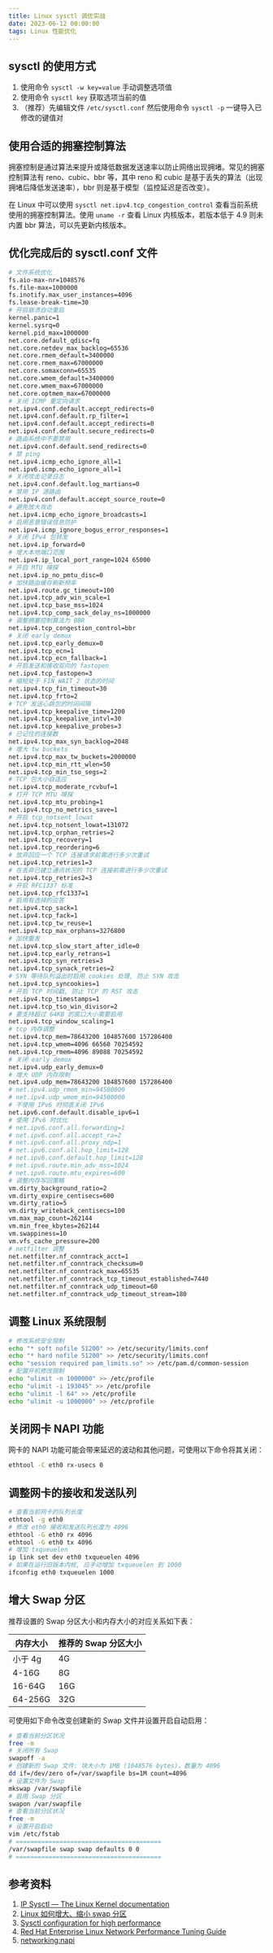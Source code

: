 ```yaml
---
title: Linux sysctl 调优实战
date: 2023-06-12 00:00:00
tags: Linux 性能优化
---
```


## sysctl 的使用方式

1. 使用命令 `sysctl -w key=value` 手动调整选项值
2. 使用命令 `sysctl key` 获取选项当前的值
3. （推荐）先编辑文件 `/etc/sysctl.conf` 然后使用命令 `sysctl -p` 一键导入已修改的键值对

## 使用合适的拥塞控制算法

拥塞控制是通过算法来提升或降低数据发送速率以防止网络出现拥堵。常见的拥塞控制算法有 reno、cubic、bbr 等，其中 reno 和 cubic 是基于丢失的算法（出现拥堵后降低发送速率），bbr 则是基于模型（监控延迟是否改变）。

在 Linux 中可以使用 `sysctl net.ipv4.tcp_congestion_control` 查看当前系统使用的拥塞控制算法。使用 `uname -r` 查看 Linux 内核版本，若版本低于 4.9 则未内置 bbr 算法，可以先更新内核版本。

## 优化完成后的 sysctl.conf 文件

```bash
# 文件系统优化
fs.aio-max-nr=1048576
fs.file-max=1000000
fs.inotify.max_user_instances=4096
fs.lease-break-time=30
# 开启崩溃自动重启
kernel.panic=1
kernel.sysrq=0
kernel.pid_max=1000000
net.core.default_qdisc=fq
net.core.netdev_max_backlog=65536
net.core.rmem_default=3400000
net.core.rmem_max=67000000
net.core.somaxconn=65535
net.core.wmem_default=3400000
net.core.wmem_max=67000000
net.core.optmem_max=67000000
# 关闭 ICMP 重定向请求
net.ipv4.conf.default.accept_redirects=0
net.ipv4.conf.default.rp_filter=1
net.ipv4.conf.default.accept_redirects=0
net.ipv4.conf.default.secure_redirects=0
# 路由系统中不要禁用
net.ipv4.conf.default.send_redirects=0
# 禁 ping
net.ipv4.icmp_echo_ignore_all=1
net.ipv6.icmp.echo_ignore_all=1
# 关闭攻击记录日志
net.ipv4.conf.default.log_martians=0
# 禁用 IP 源路由
net.ipv4.conf.default.accept_source_route=0
# 避免放大攻击
net.ipv4.icmp_echo_ignore_broadcasts=1
# 启用恶意错误信息防护
net.ipv4.icmp_ignore_bogus_error_responses=1
# 关闭 IPv4 包转发
net.ipv4.ip_forward=0
# 增大本地端口范围
net.ipv4.ip_local_port_range=1024 65000
# 开启 MTU 嗅探
net.ipv4.ip_no_pmtu_disc=0
# 加快路由缓存刷新频率
net.ipv4.route.gc_timeout=100
net.ipv4.tcp_adv_win_scale=1
net.ipv4.tcp_base_mss=1024
net.ipv4.tcp_comp_sack_delay_ns=1000000
# 调整拥塞控制算法为 BBR
net.ipv4.tcp_congestion_control=bbr
# 关闭 early demux
net.ipv4.tcp_early_demux=0
net.ipv4.tcp_ecn=1
net.ipv4.tcp_ecn_fallback=1
# 开启发送和接收双向的 fastopen
net.ipv4.tcp_fastopen=3
# 缩短处于 FIN_WAIT_2 状态的时间
net.ipv4.tcp_fin_timeout=30
net.ipv4.tcp_frto=2
# TCP 发送心跳包的时间间隔
net.ipv4.tcp_keepalive_time=1200
net.ipv4.tcp_keepalive_intvl=30
net.ipv4.tcp_keepalive_probes=3
# 已记住的连接数
net.ipv4.tcp_max_syn_backlog=2048
# 增大 tw buckets
net.ipv4.tcp_max_tw_buckets=2000000
net.ipv4.tcp_min_rtt_wlen=50
net.ipv4.tcp_min_tso_segs=2
# TCP 包大小自适应
net.ipv4.tcp_moderate_rcvbuf=1
# 打开 TCP MTU 嗅探
net.ipv4.tcp_mtu_probing=1
net.ipv4.tcp_no_metrics_save=1
# 开启 tcp_notsent_lowat
net.ipv4.tcp_notsent_lowat=131072
net.ipv4.tcp_orphan_retries=2
net.ipv4.tcp_recovery=1
net.ipv4.tcp_reordering=6
# 放弃回应一个 TCP 连接请求前需进行多少次重试
net.ipv4.tcp_retries1=3
# 在丢弃已建立通讯状况的 TCP 连接前需进行多少次重试
net.ipv4.tcp_retries2=3
# 开启 RFC1337 标准
net.ipv4.tcp_rfc1337=1
# 启用有选择的应答
net.ipv4.tcp_sack=1
net.ipv4.tcp_fack=1
net.ipv4.tcp_tw_reuse=1
net.ipv4.tcp_max_orphans=3276800
# 加快重发
net.ipv4.tcp_slow_start_after_idle=0
net.ipv4.tcp_early_retrans=1
net.ipv4.tcp_syn_retries=3
net.ipv4.tcp_synack_retries=2
# SYN 等待队列溢出时启用 cookies 处理, 防止 SYN 攻击
net.ipv4.tcp_syncookies=1
# 开启 TCP 时间戳, 防止 TCP 的 RST 攻击
net.ipv4.tcp_timestamps=1
net.ipv4.tcp_tso_win_divisor=2
# 要支持超过 64KB 的窗口大小需要启用
net.ipv4.tcp_window_scaling=1
# tcp 内存调整
net.ipv4.tcp_mem=78643200 104857600 157286400
net.ipv4.tcp_wmem=4096 66560 70254592
net.ipv4.tcp_rmem=4096 89088 70254592
# 关闭 early demux
net.ipv4.udp_early_demux=0
# 增大 UDP 内存限制
net.ipv4.udp_mem=78643200 104857600 157286400
# net.ipv4.udp_rmem_min=94500000
# net.ipv4.udp_wmem_min=94500000
# 不使用 IPv6 时彻底关闭 IPv6
net.ipv6.conf.default.disable_ipv6=1
# 使用 IPv6 时优化
# net.ipv6.conf.all.forwarding=1
# net.ipv6.conf.all.accept_ra=2
# net.ipv6.conf.all.proxy_ndp=1
# net.ipv6.conf.all.hop_limit=128
# net.ipv6.conf.default.hop_limit=128
# net.ipv6.route.min_adv_mss=1024
# net.ipv6.route.mtu_expires=600
# 调整内存写回策略
vm.dirty_background_ratio=2
vm.dirty_expire_centisecs=600
vm.dirty_ratio=5
vm.dirty_writeback_centisecs=100
vm.max_map_count=262144
vm.min_free_kbytes=262144
vm.swappiness=10
vm.vfs_cache_pressure=200
# netfilter 调整
net.netfilter.nf_conntrack_acct=1
net.netfilter.nf_conntrack_checksum=0
net.netfilter.nf_conntrack_max=65535
net.netfilter.nf_conntrack_tcp_timeout_established=7440
net.netfilter.nf_conntrack_udp_timeout=60
net.netfilter.nf_conntrack_udp_timeout_stream=180
```

## 调整 Linux 系统限制

```bash
# 修改系统安全限制
echo "* soft nofile 51200" >> /etc/security/limits.conf
echo "* hard nofile 51200" >> /etc/security/limits.conf
echo "session required pam_limits.so" >> /etc/pam.d/common-session
# 配置开机修改限制
echo "ulimit -n 1000000" >> /etc/profile
echo "ulimit -i 193045" >> /etc/profile
echo "ulimit -l 64" >> /etc/profile
echo "ulimit -u 1000000" >> /etc/profile
```

## 关闭网卡 NAPI 功能

网卡的 NAPI 功能可能会带来延迟的波动和其他问题，可使用以下命令将其关闭：

```bash
ethtool -C eth0 rx-usecs 0
```

## 调整网卡的接收和发送队列

```bash
# 查看当前网卡的队列长度
ethtool -g eth0
# 修改 eth0 接收和发送队列长度为 4096
ethtool -G eth0 rx 4096
ethtool -G eth0 tx 4096
# 增加 txqueuelen
ip link set dev eth0 txqueuelen 4096
# 如果在运行旧版本内核, 应手动增加 txqueuelen 到 1000
ifconfig eth0 txqueuelen 1000
```

## 增大 Swap 分区

推荐设置的 Swap 分区大小和内存大小的对应关系如下表：

| 内存大小 | 推荐的 Swap 分区大小 |
| -------- | -------------------- |
| 小于 4g  | 4G                   |
| 4-16G    | 8G                   |
| 16-64G   | 16G                  |
| 64-256G  | 32G                  |

可使用如下命令改变创建新的 Swap 文件并设置开启自动启用：

```bash
# 查看当前分区状况
free -m
# 关闭所有 Swap
swapoff -a
# 创建新的 Swap 文件: 块大小为 1MB (1048576 bytes)，数量为 4096
dd if=/dev/zero of=/var/swapfile bs=1M count=4096
# 设置文件为 Swap
mkswap /var/swapfile
# 启用 Swap 分区
swapon /var/swapfile
# 查看当前分区状况
free -m
# 设置开启启动
vim /etc/fstab
# ========================================
/var/swapfile swap swap defaults 0 0
# ========================================
```

## 参考资料

1. [IP Sysctl — The Linux Kernel documentation](https://www.kernel.org/doc/html/latest/networking/ip-sysctl.html)
2. [Linux 如何增大、缩小 swap 分区](https://blog.csdn.net/MssGuo/article/details/120586496)
3. [Sysctl configuration for high performance](https://gist.github.com/voluntas/bc54c60aaa7ad6856e6f6a928b79ab6c)
4. [Red Hat Enterprise Linux Network Performance Tuning Guide](https://access.redhat.com/sites/default/files/attachments/20150325_network_performance_tuning.pdf)
5. [networking:napi](https://wiki.linuxfoundation.org/networking/napi#disadvantages)
